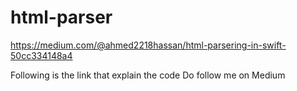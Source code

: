 # html-parser
https://medium.com/@ahmed2218hassan/html-parsering-in-swift-50cc334148a4

Following is the link that explain  the code Do follow me on Medium
